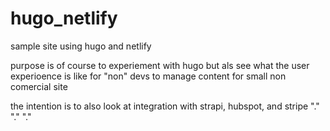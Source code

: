 # hugo_netlify
sample site using hugo and netlify

purpose is of course to experiement with hugo but als see what the user experioence is like for "non" devs to manage content for small non comercial site

the intention is to also look at integration with strapi, hubspot, and stripe
"." 
"." 
"." 
